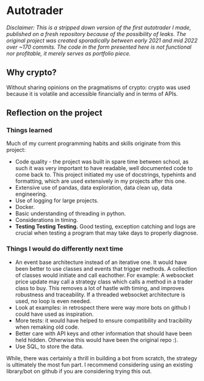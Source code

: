 # Autotrader
_Disclaimer: This is a stripped down version of the first autotrader I made, published on a fresh repository because of the possibility of leaks. The original project was created sporadically between early 2021 and mid 2022 over ~170 commits. The code in the form presented here is not functional nor profitable, it merely serves as portfolio piece._

## Why crypto?
Without sharing opinions on the pragmatisms of crypto: crypto was used because it is volatile and accessible financially and in terms of APIs.

## Reflection on the project
### Things learned
Much of my current programming habits and skills originate from this project:
 - Code quality - the project was built in spare time between school, as such it was very important to have readable, well documented code to come back to. This project initiated my use of docstrings, typehints and formatting, which are used extensively in my projects after this one.
 - Extensive use of pandas, data exploration, data clean up, data engineering.
 - Use of logging for large projects.
 - Docker.
 - Basic understanding of threading in python.
 - Considerations in timing.
 - __Testing Testing Testing.__ Good testing, exception catching and logs are crucial when testing a program that may take days to properly diagnose.

### Things I would do differently next time
 - An event base architecture instead of an iterative one. It would have been better to use classes and events that trigger methods. A collection of classes would initiate and call eachother. For example: A websocket price update may call a strategy class which calls a method in a trader class to buy. This removes a lot of hastle with timing, and improves robustness and traceability. If a threaded websocket architecture is used, no loop is even needed.
 - Look at examples: in retrospect  there were way more bots on github I could have used as inspiration.
 - More tests: it would have helped to ensure compatibility and tracibility when remaking old code.
 - Better care with API keys and other information that should have been held hidden. Otherwise this would have been the original repo :).
 - Use SQL, to store the data.

While, there was certainly a thrill in building a bot from scratch, the strategy is ultimately the most fun part. I recommend considering using an existing library/bot on github if you are considering trying this out.